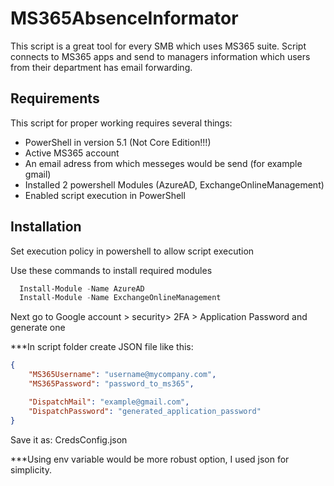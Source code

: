 # MS365AbsenceInformator
This script is a great tool for every SMB which uses MS365 suite. Script connects to MS365 apps and send to managers information which users from their department has email forwarding.




## Requirements

This script for proper working requires several things:

- PowerShell in version 5.1 (Not Core Edition!!!)
- Active MS365 account 
- An email adress from which messeges would be send (for example gmail)
- Installed 2 powershell Modules (AzureAD, ExchangeOnlineManagement)
- Enabled script execution in PowerShell

## Installation
Set execution policy in powershell to allow script execution

Use these commands to install required modules

```PowerShell
  Install-Module -Name AzureAD
  Install-Module -Name ExchangeOnlineManagement
```
    
Next go to Google account > security> 2FA > Application Password and generate one

***In script folder create JSON file like this:

```JSON
{
    "MS365Username": "username@mycompany.com",
    "MS365Password": "password_to_ms365",

    "DispatchMail": "example@gmail.com",
    "DispatchPassword": "generated_application_password"
}
```
Save it as: CredsConfig.json

***Using env variable would be more robust option, I used json for simplicity.
